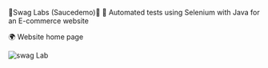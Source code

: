 💎Swag Labs (Saucedemo)💎
💠 Automated tests using Selenium with Java for an E-commerce website

🌍 Website home page

![swag Lab](https://github.com/Yogitaklad/SAUCEDEMO/assets/66032540/f01dfcc6-f02d-4829-a415-bb7e364dd3ad)
